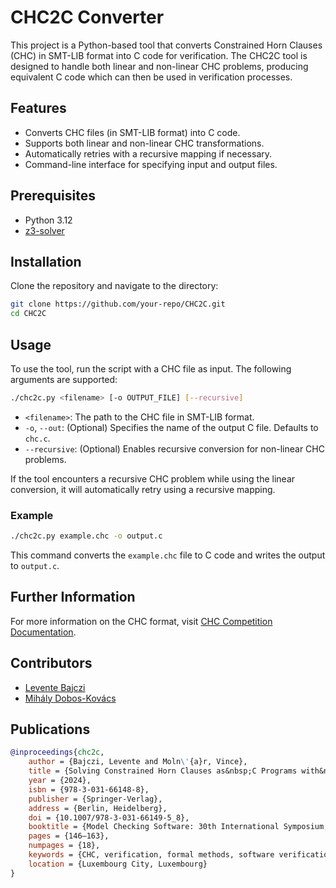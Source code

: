# CHC2C Converter

This project is a Python-based tool that converts Constrained Horn Clauses (CHC) in SMT-LIB format into C code for verification. 
The CHC2C tool is designed to handle both linear and non-linear CHC problems, producing equivalent C code which can then be used in verification processes.

## Features
- Converts CHC files (in SMT-LIB format) into C code.
- Supports both linear and non-linear CHC transformations.
- Automatically retries with a recursive mapping if necessary.
- Command-line interface for specifying input and output files.

## Prerequisites
- Python 3.12
- [z3-solver](https://pypi.org/project/z3-solver/)

## Installation
Clone the repository and navigate to the directory:
```bash
git clone https://github.com/your-repo/CHC2C.git
cd CHC2C
```

## Usage
To use the tool, run the script with a CHC file as input. The following arguments are supported:

```bash
./chc2c.py <filename> [-o OUTPUT_FILE] [--recursive]
```

- `<filename>`: The path to the CHC file in SMT-LIB format.
- `-o`, `--out`: (Optional) Specifies the name of the output C file. Defaults to `chc.c`.
- `--recursive`: (Optional) Enables recursive conversion for non-linear CHC problems.

If the tool encounters a recursive CHC problem while using the linear conversion, it will automatically retry using a recursive mapping.

### Example
```bash
./chc2c.py example.chc -o output.c
```

This command converts the `example.chc` file to C code and writes the output to `output.c`.

## Further Information
For more information on the CHC format, visit [CHC Competition Documentation](https://chc-comp.github.io/format.html).

## Contributors

 * [Levente Bajczi](https://github.com/leventebajczi/)
 * [Mihály Dobos-Kovács](https://github.com/as3810t/)

## Publications

```bibtex
@inproceedings{chc2c,
    author = {Bajczi, Levente and Moln\'{a}r, Vince},
    title = {Solving Constrained Horn Clauses as&nbsp;C Programs with&nbsp;CHC2C},
    year = {2024},
    isbn = {978-3-031-66148-8},
    publisher = {Springer-Verlag},
    address = {Berlin, Heidelberg},
    doi = {10.1007/978-3-031-66149-5_8},
    booktitle = {Model Checking Software: 30th International Symposium, SPIN 2024, Luxembourg City, Luxembourg, April 8–9, 2024, Proceedings},
    pages = {146–163},
    numpages = {18},
    keywords = {CHC, verification, formal methods, software verification},
    location = {Luxembourg City, Luxembourg}
}
```